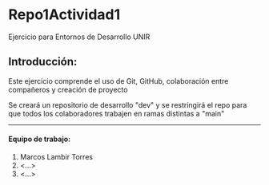 # Repo1Actividad1
Ejercicio para Entornos de Desarrollo UNIR

## Introducción:
  Este ejercicio comprende el uso de Git, GitHub, colaboración entre compañeros y creación de proyecto

  Se creará un repositorio de desarrollo "dev" y se restringirá el repo para que todos los colaboradores trabajen en ramas distintas a "main"

---

#### Equipo de trabajo:

  1. Marcos Lambir Torres
  2. <...>
  3. <...>

